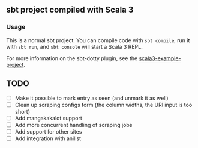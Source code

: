 ## sbt project compiled with Scala 3

### Usage

This is a normal sbt project. You can compile code with `sbt compile`, run it with `sbt run`, and `sbt console` will start a Scala 3 REPL.

For more information on the sbt-dotty plugin, see the
[scala3-example-project](https://github.com/scala/scala3-example-project/blob/main/README.md).

## TODO

- [ ] Make it possible to mark entry as seen (and unmark it as well)
- [ ] Clean up scraping configs form (the column widths, the URI input is too short)
- [ ] Add mangakakalot support
- [ ] Add more concurrent handling of scraping jobs
- [ ] Add support for other sites
- [ ] Add integration with anilist
